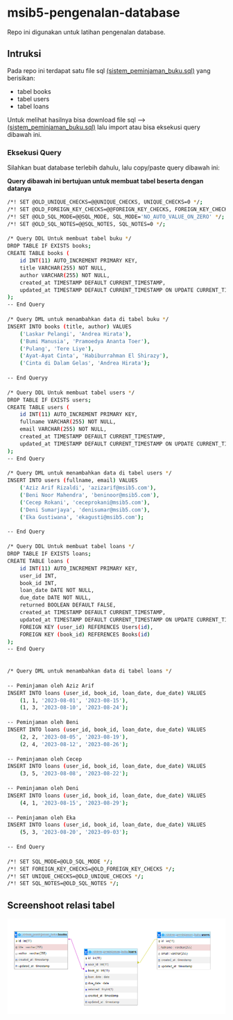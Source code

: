 # msib5-pengenalan-database
Repo ini digunakan untuk latihan pengenalan database.

## Intruksi
Pada repo ini terdapat satu file sql [(sistem_peminjaman_buku.sql)](sistem_peminjaman_buku.sql) yang berisikan:
- tabel books
- tabel users
- tabel loans

Untuk melihat hasilnya bisa download file sql --> [(sistem_peminjaman_buku.sql)](sistem_peminjaman_buku.sql)
lalu import atau bisa eksekusi query dibawah ini.

### Eksekusi Query
Silahkan buat database terlebih dahulu, lalu copy/paste query dibawah ini:

**Query dibawah ini bertujuan untuk membuat tabel beserta dengan datanya**
```bash
/*! SET @OLD_UNIQUE_CHECKS=@@UNIQUE_CHECKS, UNIQUE_CHECKS=0 */;
/*! SET @OLD_FOREIGN_KEY_CHECKS=@@FOREIGN_KEY_CHECKS, FOREIGN_KEY_CHECKS=0 */;
/*! SET @OLD_SQL_MODE=@@SQL_MODE, SQL_MODE='NO_AUTO_VALUE_ON_ZERO' */;
/*! SET @OLD_SQL_NOTES=@@SQL_NOTES, SQL_NOTES=0 */;

/* Query DDL Untuk membuat tabel buku */
DROP TABLE IF EXISTS books;
CREATE TABLE books (
    id INT(11) AUTO_INCREMENT PRIMARY KEY,
    title VARCHAR(255) NOT NULL,
    author VARCHAR(255) NOT NULL,
    created_at TIMESTAMP DEFAULT CURRENT_TIMESTAMP,
    updated_at TIMESTAMP DEFAULT CURRENT_TIMESTAMP ON UPDATE CURRENT_TIMESTAMP
);
-- End Query
 
/* Query DML untuk menambahkan data di tabel buku */
INSERT INTO books (title, author) VALUES
    ('Laskar Pelangi', 'Andrea Hirata'),
    ('Bumi Manusia', 'Pramoedya Ananta Toer'),
    ('Pulang', 'Tere Liye'),
    ('Ayat-Ayat Cinta', 'Habiburrahman El Shirazy'),
    ('Cinta di Dalam Gelas', 'Andrea Hirata');

-- End Queryy

/* Query DDL Untuk membuat tabel users */
DROP TABLE IF EXISTS users;
CREATE TABLE users (
    id INT(11) AUTO_INCREMENT PRIMARY KEY,
    fullname VARCHAR(255) NOT NULL,
    email VARCHAR(255) NOT NULL,
    created_at TIMESTAMP DEFAULT CURRENT_TIMESTAMP,
    updated_at TIMESTAMP DEFAULT CURRENT_TIMESTAMP ON UPDATE CURRENT_TIMESTAMP
);
-- End Query

/* Query DML untuk menambahkan data di tabel users */
INSERT INTO users (fullname, email) VALUES
    ('Aziz Arif Rizaldi', 'azizarif@msib5.com'),
    ('Beni Noor Mahendra', 'beninoor@msib5.com'),
    ('Cecep Rokani', 'ceceprokani@msib5.com'),
    ('Deni Sumarjaya', 'denisumar@msib5.com'),
    ('Eka Gustiwana', 'ekagusti@msib5.com');

-- End Query

/* Query DDL Untuk membuat tabel loans */
DROP TABLE IF EXISTS loans;
CREATE TABLE loans (
    id INT(11) AUTO_INCREMENT PRIMARY KEY,
    user_id INT,
    book_id INT,
    loan_date DATE NOT NULL,
    due_date DATE NOT NULL,
    returned BOOLEAN DEFAULT FALSE,
    created_at TIMESTAMP DEFAULT CURRENT_TIMESTAMP,
    updated_at TIMESTAMP DEFAULT CURRENT_TIMESTAMP ON UPDATE CURRENT_TIMESTAMP,
    FOREIGN KEY (user_id) REFERENCES Users(id),
    FOREIGN KEY (book_id) REFERENCES Books(id)
);
-- End Query


/* Query DML untuk menambahkan data di tabel loans */

-- Peminjaman oleh Aziz Arif
INSERT INTO loans (user_id, book_id, loan_date, due_date) VALUES
    (1, 1, '2023-08-01', '2023-08-15'),
    (1, 3, '2023-08-10', '2023-08-24');

-- Peminjaman oleh Beni
INSERT INTO loans (user_id, book_id, loan_date, due_date) VALUES
    (2, 2, '2023-08-05', '2023-08-19'),
    (2, 4, '2023-08-12', '2023-08-26');

-- Peminjaman oleh Cecep
INSERT INTO loans (user_id, book_id, loan_date, due_date) VALUES
    (3, 5, '2023-08-08', '2023-08-22');

-- Peminjaman oleh Deni
INSERT INTO loans (user_id, book_id, loan_date, due_date) VALUES
    (4, 1, '2023-08-15', '2023-08-29');

-- Peminjaman oleh Eka
INSERT INTO loans (user_id, book_id, loan_date, due_date) VALUES
    (5, 3, '2023-08-20', '2023-09-03');

-- End Query

/*! SET SQL_MODE=@OLD_SQL_MODE */;
/*! SET FOREIGN_KEY_CHECKS=@OLD_FOREIGN_KEY_CHECKS */;
/*! SET UNIQUE_CHECKS=@OLD_UNIQUE_CHECKS */;
/*! SET SQL_NOTES=@OLD_SQL_NOTES */;
```

## Screenshoot relasi tabel
<img src="screenshoot/gambar-1.png">


